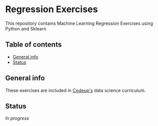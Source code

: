 # Regression Exercises
This repository contains Machine Learning Regression Exercises using Python and Sklearn

## Table of contents
* [General info](#general-info)
* [Status](#status)

## General info
These exercises are included in [Codeup's](https://www.codeup.com/) data science curriculum.

## Status
_In progress_